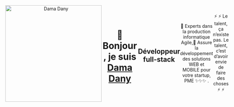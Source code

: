 <div align="center" style=" display: flex; width: 100%; flex-direction: row; align-items: center;" >
    <img src= "https://user-images.githubusercontent.com/60171474/227435586-cb66e71a-d6ff-41d8-829c-d4ac81268090.jpg"  width="300"  title="Dama Dany"> 
    
# 👋 Bonjour, je suis [Dama Dany](damadanyprofil.surge.sh)

## Développeur **full-stack**
🔭 Experts dans la production informatique Agile,🌱 Assure la développement des solutions WEB et MOBILE pour votre startup, PME ✨✨✨ .

    
⚡ ⚡ Le talent, ça n’existe pas. Le talent, c’est d’avoir envie de faire des choses ⚡ ⚡ 
</div>
 



